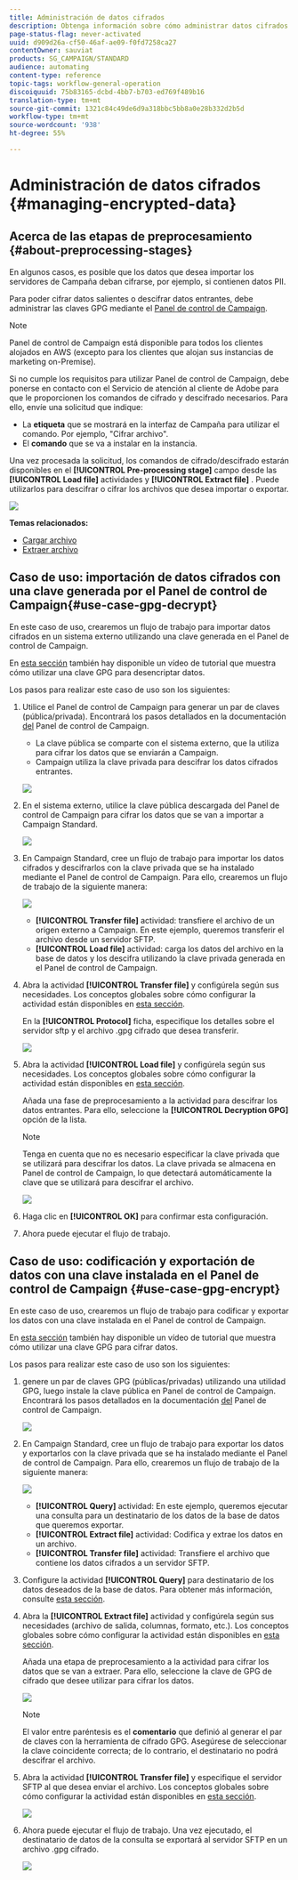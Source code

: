 ```yaml
---
title: Administración de datos cifrados
description: Obtenga información sobre cómo administrar datos cifrados.
page-status-flag: never-activated
uuid: d909d26a-cf50-46af-ae09-f0fd7258ca27
contentOwner: sauviat
products: SG_CAMPAIGN/STANDARD
audience: automating
content-type: reference
topic-tags: workflow-general-operation
discoiquuid: 75b83165-dcbd-4bb7-b703-ed769f489b16
translation-type: tm+mt
source-git-commit: 1321c84c49de6d9a318bbc5bb8a0e28b332d2b5d
workflow-type: tm+mt
source-wordcount: '938'
ht-degree: 55%

---
```



# Administración de datos cifrados {#managing-encrypted-data}

## Acerca de las etapas de preprocesamiento {#about-preprocessing-stages}

En algunos casos, es posible que los datos que desea importar los servidores de Campaña deban cifrarse, por ejemplo, si contienen datos PII.

Para poder cifrar datos salientes o descifrar datos entrantes, debe administrar las claves GPG mediante el [Panel de control de Campaign](https://docs.adobe.com/content/help/es-ES/control-panel/using/instances-settings/gpg-keys-management.html).

>[!NOTE]
>
>Panel de control de Campaign está disponible para todos los clientes alojados en AWS (excepto para los clientes que alojan sus instancias de marketing on-Premise).

Si no cumple los requisitos para utilizar Panel de control de Campaign, debe ponerse en contacto con el Servicio de atención al cliente de Adobe para que le proporcionen los comandos de cifrado y descifrado necesarios. Para ello, envíe una solicitud que indique:

* La **etiqueta** que se mostrará en la interfaz de Campaña para utilizar el comando. Por ejemplo, &quot;Cifrar archivo&quot;.
* El **comando** que se va a instalar en la instancia.

Una vez procesada la solicitud, los comandos de cifrado/descifrado estarán disponibles en el **[!UICONTROL Pre-processing stage]** campo desde las **[!UICONTROL Load file]** actividades y **[!UICONTROL Extract file]** . Puede utilizarlos para descifrar o cifrar los archivos que desea importar o exportar.

![](assets/preprocessing-encryption.png)

**Temas relacionados:**

* [Cargar archivo](../../automating/using/load-file.md)
* [Extraer archivo](../../automating/using/extract-file.md)

## Caso de uso: importación de datos cifrados con una clave generada por el Panel de control de Campaign{#use-case-gpg-decrypt}

En este caso de uso, crearemos un flujo de trabajo para importar datos cifrados en un sistema externo utilizando una clave generada en el Panel de control de Campaign.

En [esta sección](https://docs.adobe.com/content/help/en/campaign-standard-learn/tutorials/administrating/control-panel/gpg-key-management/decrypting-data.html) también hay disponible un vídeo de tutorial que muestra cómo utilizar una clave GPG para desencriptar datos.

Los pasos para realizar este caso de uso son los siguientes:

1. Utilice el Panel de control de Campaign para generar un par de claves (pública/privada). Encontrará los pasos detallados en la documentación [del](https://docs.adobe.com/content/help/es-ES/control-panel/using/instances-settings/gpg-keys-management.html#decrypting-data) Panel de control de Campaign.

   * La clave pública se comparte con el sistema externo, que la utiliza para cifrar los datos que se enviarán a Campaign.
   * Campaign utiliza la clave privada para descifrar los datos cifrados entrantes.

   ![](assets/gpg_generate.png)

1. En el sistema externo, utilice la clave pública descargada del Panel de control de Campaign para cifrar los datos que se van a importar a Campaign Standard.

   ![](assets/do-not-localize/gpg_external.png)

1. En Campaign Standard, cree un flujo de trabajo para importar los datos cifrados y descifrarlos con la clave privada que se ha instalado mediante el Panel de control de Campaign. Para ello, crearemos un flujo de trabajo de la siguiente manera:

   ![](assets/gpg_workflow.png)

   * **[!UICONTROL Transfer file]** actividad: transfiere el archivo de un origen externo a Campaign. En este ejemplo, queremos transferir el archivo desde un servidor SFTP.
   * **[!UICONTROL Load file]** actividad: carga los datos del archivo en la base de datos y los descifra utilizando la clave privada generada en el Panel de control de Campaign.

1. Abra la actividad **[!UICONTROL Transfer file]** y configúrela según sus necesidades. Los conceptos globales sobre cómo configurar la actividad están disponibles en [esta sección](../../automating/using/load-file.md).

   En la **[!UICONTROL Protocol]** ficha, especifique los detalles sobre el servidor sftp y el archivo .gpg cifrado que desea transferir.

   ![](assets/gpg_transfer.png)

1. Abra la actividad **[!UICONTROL Load file]** y configúrela según sus necesidades. Los conceptos globales sobre cómo configurar la actividad están disponibles en [esta sección](../../automating/using/load-file.md).

   Añada una fase de preprocesamiento a la actividad para descifrar los datos entrantes. Para ello, seleccione la **[!UICONTROL Decryption GPG]** opción de la lista.

   >[!NOTE]
   >
   >Tenga en cuenta que no es necesario especificar la clave privada que se utilizará para descifrar los datos. La clave privada se almacena en Panel de control de Campaign, lo que detectará automáticamente la clave que se utilizará para descifrar el archivo.

   ![](assets/gpg_load.png)

1. Haga clic en **[!UICONTROL OK]** para confirmar esta configuración.

1. Ahora puede ejecutar el flujo de trabajo.

## Caso de uso: codificación y exportación de datos con una clave instalada en el Panel de control de Campaign {#use-case-gpg-encrypt}

En este caso de uso, crearemos un flujo de trabajo para codificar y exportar los datos con una clave instalada en el Panel de control de Campaign.

En [esta sección](https://docs.adobe.com/content/help/en/campaign-standard-learn/tutorials/administrating/control-panel/gpg-key-management/using-a-gpg-key-to-encrypt-data.html) también hay disponible un vídeo de tutorial que muestra cómo utilizar una clave GPG para cifrar datos.

Los pasos para realizar este caso de uso son los siguientes:

1. genere un par de claves GPG (públicas/privadas) utilizando una utilidad GPG, luego instale la clave pública en Panel de control de Campaign. Encontrará los pasos detallados en la documentación [del](https://docs.adobe.com/content/help/es-ES/control-panel/using/instances-settings/gpg-keys-management.html#encrypting-data) Panel de control de Campaign.

   ![](assets/gpg_install.png)

1. En Campaign Standard, cree un flujo de trabajo para exportar los datos y exportarlos con la clave privada que se ha instalado mediante el Panel de control de Campaign. Para ello, crearemos un flujo de trabajo de la siguiente manera:

   ![](assets/gpg-workflow-export.png)

   * **[!UICONTROL Query]** actividad: En este ejemplo, queremos ejecutar una consulta para un destinatario de los datos de la base de datos que queremos exportar.
   * **[!UICONTROL Extract file]** actividad: Codifica y extrae los datos en un archivo.
   * **[!UICONTROL Transfer file]** actividad: Transfiere el archivo que contiene los datos cifrados a un servidor SFTP.

1. Configure la actividad **[!UICONTROL Query]** para destinatario de los datos deseados de la base de datos. Para obtener más información, consulte [esta sección](../../automating/using/query.md).

1. Abra la **[!UICONTROL Extract file]** actividad y configúrela según sus necesidades (archivo de salida, columnas, formato, etc.). Los conceptos globales sobre cómo configurar la actividad están disponibles en [esta sección](../../automating/using/extract-file.md).

   Añada una etapa de preprocesamiento a la actividad para cifrar los datos que se van a extraer. Para ello, seleccione la clave de GPG de cifrado que desee utilizar para cifrar los datos.

   ![](assets/gpg-extract-stage.png)

   >[!NOTE]
   >
   >El valor entre paréntesis es el **comentario** que definió al generar el par de claves con la herramienta de cifrado GPG. Asegúrese de seleccionar la clave coincidente correcta; de lo contrario, el destinatario no podrá descifrar el archivo.

1. Abra la actividad **[!UICONTROL Transfer file]** y especifique el servidor SFTP al que desea enviar el archivo. Los conceptos globales sobre cómo configurar la actividad están disponibles en [esta sección](../../automating/using/transfer-file.md).

   ![](assets/gpg-transfer-encrypt.png)

1. Ahora puede ejecutar el flujo de trabajo. Una vez ejecutado, el destinatario de datos de la consulta se exportará al servidor SFTP en un archivo .gpg cifrado.

   ![](assets/do-not-localize/gpg-sftp-encrypt.png)

